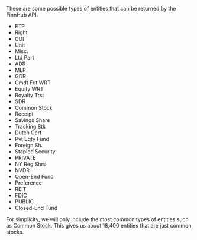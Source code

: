 These are some possible types of entities that can be returned by the FinnHub API:

-   ETP
-   Right
-   CDI
-   Unit
-   Misc.
-   Ltd Part
-   ADR
-   MLP
-   GDR
-   Cmdt Fut WRT
-   Equity WRT
-   Royalty Trst
-   SDR
-   Common Stock
-   Receipt
-   Savings Share
-   Tracking Stk
-   Dutch Cert
-   Pvt Eqty Fund
-   Foreign Sh.
-   Stapled Security
-   PRIVATE
-   NY Reg Shrs
-   NVDR
-   Open-End Fund
-   Preference
-   REIT
-   FDIC
-   PUBLIC
-   Closed-End Fund

For simplicity, we will only include the most common types of entities such as Common Stock.
This gives us about 18,400 entities that are just common stocks.
